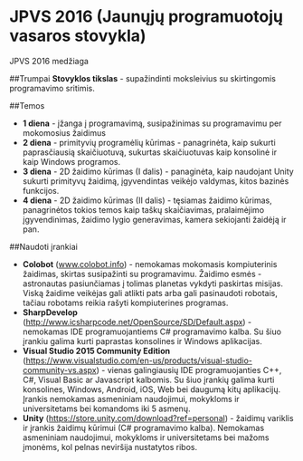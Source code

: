 # JPVS 2016 (Jaunųjų programuotojų vasaros stovykla)

JPVS 2016 medžiaga

##Trumpai
**Stovyklos tikslas** - supažindinti moksleivius su skirtingomis programavimo sritimis.

##Temos
- **1 diena** - įžanga į programavimą, susipažinimas su programavimu per mokomosius žaidimus
- **2 diena** - primityvių programėlių kūrimas - panagrinėta, kaip sukurti paprasčiausią skaičiuotuvą, sukurtas skaičiuotuvas kaip konsolinė ir kaip Windows programos. 
- **3 diena** - 2D žaidimo kūrimas (I dalis) - panaginėta, kaip naudojant Unity sukurti primityvų žaidimą, įgyvendintas veikėjo valdymas, kitos bazinės funkcijos.
- **4 diena** - 2D žaidimo kūrimas (II dalis) - tęsiamas žaidimo kūrimas, panagrinėtos tokios temos kaip taškų skaičiavimas, pralaimėjimo įgyvendinimas, žaidimo lygio generavimas, kamera sekiojanti žaidėją ir pan.

##Naudoti įrankiai
- **Colobot** (www.colobot.info) - nemokamas mokomasis kompiuterinis žaidimas, skirtas susipažinti su programavimu. Žaidimo esmės - astronautas pasiunčiamas į tolimas planetas vykdyti paskirtas misijas. Viską žaidime veikėjas gali atlikti pats arba gali pasinaudoti robotais, tačiau robotams reikia rašyti kompiuterines programas.
- **SharpDevelop** (http://www.icsharpcode.net/OpenSource/SD/Default.aspx) - nemokamas IDE programuojantiems C# programavimo kalba. Su šiuo įrankiu galima kurti paprastas konsolines ir Windows aplikacijas.
- **Visual Studio 2015 Community Edition** (https://www.visualstudio.com/en-us/products/visual-studio-community-vs.aspx) - vienas galingiausių IDE programuojanties C++, C#, Visual Basic ar Javascript kalbomis. Su šiuo įrankių galima kurti konsolines, Windows, Android, iOS, Web bei daugumą kitų aplikacijų. Įrankis nemokamas asmeniniam naudojimui, mokykloms ir universitetams bei komandoms iki 5 asmenų.
- **Unity** (https://store.unity.com/download?ref=personal) - žaidimų variklis ir įrankis žaidimų kūrimui (C# programavimo kalba). Nemokamas  asmeniniam naudojimui, mokykloms ir universitetams bei mažoms įmonėms, kol pelnas neviršija nustatytos ribos.
